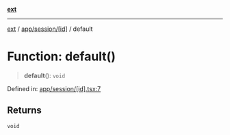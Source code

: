 [**ext**](../../../../README.md)

***

[ext](../../../../README.md) / [app/session/\[id\]](../README.md) / default

# Function: default()

> **default**(): `void`

Defined in: [app/session/\[id\].tsx:7](https://github.com/Dion-Krasniqi/workout-tracker/blob/d35cdad79815d530f1000c93f7ff12a99e28154b/Ext/app/session/[id].tsx#L7)

## Returns

`void`
